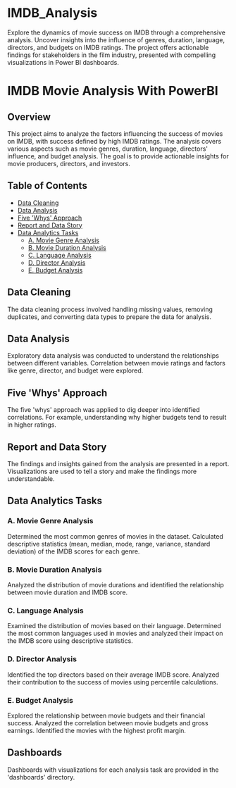 # IMDB_Analysis
Explore the dynamics of movie success on IMDB through a comprehensive analysis. Uncover insights into the influence of genres, duration, language, directors, and budgets on IMDB ratings. The project offers actionable findings for stakeholders in the film industry, presented with compelling visualizations in Power BI dashboards.


# IMDB Movie Analysis With PowerBI

## Overview

This project aims to analyze the factors influencing the success of movies on IMDB, with success defined by high IMDB ratings. The analysis covers various aspects such as movie genres, duration, language, directors' influence, and budget analysis. The goal is to provide actionable insights for movie producers, directors, and investors.

## Table of Contents

- [Data Cleaning](#data-cleaning)
- [Data Analysis](#data-analysis)
- [Five 'Whys' Approach](#five-whys-approach)
- [Report and Data Story](#report-and-data-story)
- [Data Analytics Tasks](#data-analytics-tasks)
  - [A. Movie Genre Analysis](#a-movie-genre-analysis)
  - [B. Movie Duration Analysis](#b-movie-duration-analysis)
  - [C. Language Analysis](#c-language-analysis)
  - [D. Director Analysis](#d-director-analysis)
  - [E. Budget Analysis](#e-budget-analysis)

## Data Cleaning

The data cleaning process involved handling missing values, removing duplicates, and converting data types to prepare the data for analysis.

## Data Analysis

Exploratory data analysis was conducted to understand the relationships between different variables. Correlation between movie ratings and factors like genre, director, and budget were explored.

## Five 'Whys' Approach

The five 'whys' approach was applied to dig deeper into identified correlations. For example, understanding why higher budgets tend to result in higher ratings.

## Report and Data Story

The findings and insights gained from the analysis are presented in a report. Visualizations are used to tell a story and make the findings more understandable.

## Data Analytics Tasks

### A. Movie Genre Analysis

Determined the most common genres of movies in the dataset. Calculated descriptive statistics (mean, median, mode, range, variance, standard deviation) of the IMDB scores for each genre.

### B. Movie Duration Analysis

Analyzed the distribution of movie durations and identified the relationship between movie duration and IMDB score.

### C. Language Analysis

Examined the distribution of movies based on their language. Determined the most common languages used in movies and analyzed their impact on the IMDB score using descriptive statistics.

### D. Director Analysis

Identified the top directors based on their average IMDB score. Analyzed their contribution to the success of movies using percentile calculations.

### E. Budget Analysis

Explored the relationship between movie budgets and their financial success. Analyzed the correlation between movie budgets and gross earnings. Identified the movies with the highest profit margin.

## Dashboards

Dashboards with visualizations for each analysis task are provided in the 'dashboards' directory.



